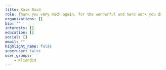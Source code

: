 ```yaml
---
title: Kaie Raid
role: Thank you very much again, for the wonderful and hard work you do! :) Oh so many cute pics :) 
organizations: []
bio: ""
interests: []
education: []
social: []
email: ""
highlight_name: false
superuser: false
user_groups:
    - Kliendid
---
```

